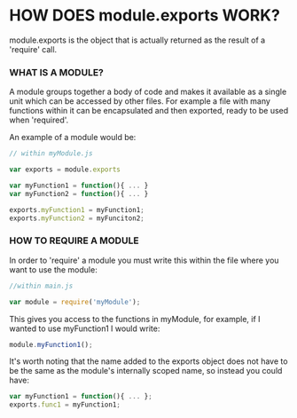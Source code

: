 # HOW DOES module.exports WORK?

module.exports is the object that is actually returned as the result of a 'require'
call.

### WHAT IS A MODULE?

A module groups together a body of code and makes it available as a single unit
which can be accessed by other files. For example a file with many functions
within it can be encapsulated and then exported, ready to be used when 'required'.

An example of a module would be:

```javascript
// within myModule.js

var exports = module.exports

var myFunction1 = function(){ ... }
var myFunction2 = function(){ ... }

exports.myFunction1 = myFunction1;
exports.myFunction2 = myFunciton2;
```

### HOW TO REQUIRE A MODULE

In order to 'require' a module you must write this within the file where you want
to use the module:

```javascript
//within main.js

var module = require('myModule');
```

This gives you access to the functions in myModule, for example, if I wanted to
use myFunction1 I would write:

```javascript
module.myFunction1();
```

It's worth noting that the name added to the exports object does not have to be
the same as the module's internally scoped name, so instead you could have:

```javascript
var myFunction1 = function(){ ... };
exports.func1 = myFunction1;
```
